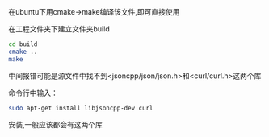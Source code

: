 在ubuntu下用cmake->make编译该文件,即可直接使用

在工程文件夹下建立文件夹build

```sh
cd build
cmake ..
make

```
中间报错可能是源文件中找不到<jsoncpp/json/json.h>和<curl/curl.h>这两个库

命令行中输入：
```sh
sudo apt-get install libjsoncpp-dev curl 
```
安装,一般应该都会有这两个库
